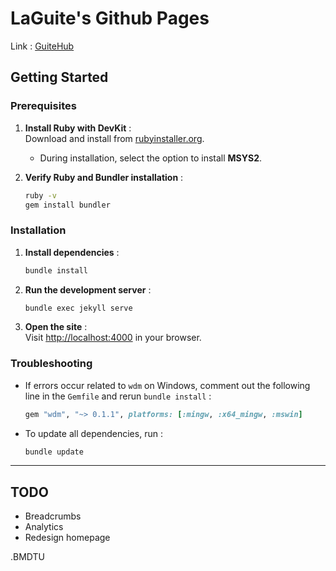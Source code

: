 # LaGuite's Github Pages

Link : [GuiteHub](https://guitehub.github.io)

## Getting Started

### Prerequisites

1. **Install Ruby with DevKit** :  
   Download and install from [rubyinstaller.org](https://rubyinstaller.org/downloads/).  
   - During installation, select the option to install **MSYS2**.

2. **Verify Ruby and Bundler installation** :  
   ```bash
   ruby -v
   gem install bundler
   ```

### Installation

1. **Install dependencies** :
   ```bash
   bundle install
   ```

2. **Run the development server** :
   ```bash
   bundle exec jekyll serve
   ```

3. **Open the site** :  
   Visit [http://localhost:4000](http://localhost:4000) in your browser.

### Troubleshooting

- If errors occur related to `wdm` on Windows, comment out the following line in the `Gemfile` and rerun `bundle install` :
  ```ruby
  gem "wdm", "~> 0.1.1", platforms: [:mingw, :x64_mingw, :mswin]
  ```

- To update all dependencies, run :
  ```bash
  bundle update
  ```

---

## TODO

- Breadcrumbs
- Analytics
- Redesign homepage

.BMDTU